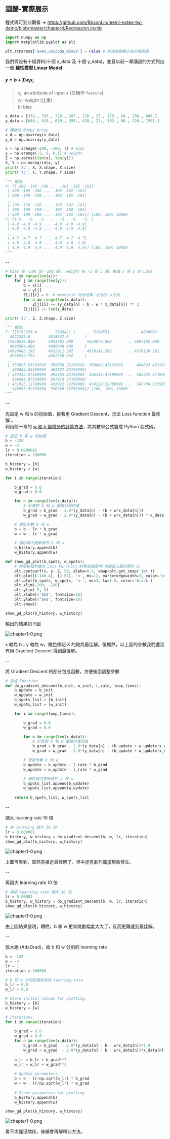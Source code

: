 ## 迴歸-實際展示

程式碼可到此觀看 => https://github.com/BbsonLin/leeml-notes-tw-demo/blob/master/chapter4/Regression.ipynb

``` python
import numpy as np
import matplotlib.pyplot as plt

plt.rcParams['axes.unicode_minus'] = False # 解決負號顯示為方塊問題
```

我們假設有十組資料(十個 x_data 及 十個 y_data)，並且以前一章講過的方式列出一個 **線性模型 Linear Model**

#### $y = b + \sum w_{i}x_{i}$

>$x_{i}$: an attribute of input $x$ (又稱作 `feature`)  
>$w_{i}$: weight (比重)  
>$b$: bias


``` python
x_data = [338., 333., 328., 207., 226., 25., 179., 60., 208., 606.]
y_data = [640., 633., 619., 393., 428., 27., 193., 66., 226., 1591.]

# 轉換成 Numpy Array
x_d = np.asarray(x_data)
y_d = np.asarray(y_data)
```

``` python
x = np.arange(-200, -100, 1) # bias
y = np.arange(-5, 5, 0.1) # weight
Z = np.zeros((len(x), len(y)))
X, Y = np.meshgrid(x, y)
print('X:', X, X.shape, X.size)
print('Y:', Y, Y.shape, Y.size)

""" 輸出:
X: [[-200 -199 -198 ... -103 -102 -101]
 [-200 -199 -198 ... -103 -102 -101]
 [-200 -199 -198 ... -103 -102 -101]
 ...
 [-200 -199 -198 ... -103 -102 -101]
 [-200 -199 -198 ... -103 -102 -101]
 [-200 -199 -198 ... -103 -102 -101]] (100, 100) 10000
Y: [[-5.  -5.  -5.  ... -5.  -5.  -5. ]
 [-4.9 -4.9 -4.9 ... -4.9 -4.9 -4.9]
 [-4.8 -4.8 -4.8 ... -4.8 -4.8 -4.8]
 ...
 [ 4.7  4.7  4.7 ...  4.7  4.7  4.7]
 [ 4.8  4.8  4.8 ...  4.8  4.8  4.8]
 [ 4.9  4.9  4.9 ...  4.9  4.9  4.9]] (100, 100) 10000
"""
```

--

``` python
# bias 在 -200 到 -100 間； weight 在 -5 到 5 間，每個 x 和 y 的 Loss 
for i in range(len(x)):
    for j in range(len(y)):
        b = x[i]
        w = y[j]
        Z[j][i] = 0  # meshgrid 吐出结果：y为行，x为列
        for n in range(len(x_data)):
            Z[j][i] += (y_data[n] - b - w * x_data[n]) ** 2
        Z[j][i] /= len(x_data)

print('Z:', Z, Z.shape, Z.size)

""" 輸出:
Z: [[5192293.4        5188421.2        5184551.         ... 4826002.
  4822323.8        4818647.6       ]
 [5058614.888      5054792.888      5050972.888      ... 4697192.888
  4693564.888      4689938.888     ]
 [4926683.192      4922911.392      4919141.592      ... 4570130.592
  4566552.792      4562976.992     ]
 ...
 [ 358653.03199999  359650.23199999  360649.43199999 ...  464693.43199999
   465884.63199999  467077.83199999]
 [ 394415.67199999  395463.07199999  396512.47199999 ...  505325.47199999
   506566.87199999  507810.27199999]
 [ 431925.12799999  433022.72799999  434122.32799999 ...  547704.32799998
   548995.92799998  550289.52799998]] (100, 100) 10000
"""
```

--

先設定 w 和 b 的初始值，接著用 Gradient Descent，求出 Loss function 最佳解 。  
利用前一章的 [w 和 b 偏微分的計算方法](/chapter3/chapter3?id=w-和-b-偏微分的計算方法)，將其數學公式變成 Python 程式碼。

``` python
# 設定 b 和 w 初始值
b = -120
w = -4
lr = 0.0000001
iteration = 100000

b_history = [b]
w_history = [w]

for i in range(iteration):

    b_grad = 0.0
    w_grad = 0.0

    for n in range(len(x_data)):
        # 計算對 b 和 w 偏微分後的值
        b_grad = b_grad - 2.0*(y_data[n] - (b + w*x_data[n])) 
        w_grad = w_grad - 2.0*(y_data[n] - (b + w*x_data[n])) * x_data[n] # 對 w 做偏微分

    # 更新參數 b 和 w
    b = b - lr * b_grad
    w = w - lr * w_grad

    # 儲存每次更新後的 b 和 w
    b_history.append(b)
    w_history.append(w)
```

```python
def show_gd_plot(b_spots, w_spots):
    # 將更新點們畫在 Loss Function 的等高線圖中(也就是上面計算的 Z)
    plt.contourf(x, y, Z, 50, alpha=0.5, cmap=plt.get_cmap('jet'))
    plt.plot([-188.4], [2.67], 'x', ms=12, markeredgewidth=3, color='orange')
    plt.plot(b_spots, w_spots, 'o-', ms=3, lw=1.5, color='black')
    plt.xlim(-200, -100)
    plt.ylim(-5, 5)
    plt.xlabel('$b$', fontsize=16)
    plt.ylabel('$w$', fontsize=16)
    plt.show()

show_gd_plot(b_history, w_history)
```
輸出的結果如下圖

![chapter1-0.png](res/chapter4-1.png)

x 軸為 b；y 軸為 w，橘色標記 X 的點為最佳解。很顯然，以上面的參數我們還沒有用 Gradient Descent 得到最佳解。

--

將 Gradient Descent 的部分包成函數，方便後面調整參數

``` python
# 包成 Function
def do_gradient_descent(b_init, w_init, l_rate, loop_times):
    b_update = b_init
    w_update = w_init
    b_spots_list = [b_init]
    w_spots_list = [w_init]

    for i in range(loop_times):

        b_grad = 0.0
        w_grad = 0.0

        for n in range(len(x_data)):
            # 計算對 b 和 w 偏微分後的值
            b_grad = b_grad - 2.0*(y_data[n] - (b_update + w_update*x_data[n])) 
            w_grad = w_grad - 2.0*(y_data[n] - (b_update + w_update*x_data[n])) * x_data[n]

        # 更新參數 b 和 w
        b_update = b_update - l_rate * b_grad
        w_update = w_update - l_rate * w_grad

        # 儲存每次更新後的 b 和 w
        b_spots_list.append(b_update)
        w_spots_list.append(w_update)
    
    return b_spots_list, w_spots_list
```

--

調大 learning rate 10 倍

``` python
# 將 learning 調大 10 倍
lr = 0.000001
b_history, w_history = do_gradient_descent(b, w, lr, iteration)
show_gd_plot(b_history, w_history)
```

![chapter1-0.png](res/chapter4-2.png)

上圖可看到，雖然有接近最佳解了，但中途有劇烈震盪現象發生。

--

再調大 learning rate 10 倍

``` python
# 再把 learning rate 調大 10 倍
lr = 0.00001
b_history, w_history = do_gradient_descent(b, w, lr, iteration)
show_gd_plot(b_history, w_history)
```

![chapter1-0.png](res/chapter4-3.png)

由上圖結果發現，糟糕，b 和 w 更新跳動幅度太大了，反而更難達到最佳解。

--

放大絕 (AdaGrad)，給 b 和 w 分別的 learning rate

```python
b = -120
w = -4
lr = 1
iteration = 100000

# b 和 w 分別設置各自的 learning rate
b_lr = 0.0
w_lr = 0.0

# Store initial values for plotting.
b_history = [b]
w_history = [w]

# Iterations
for i in range(iteration):
    
    b_grad = 0.0
    w_grad = 0.0
    for n in range(len(x_data)):        
        b_grad = b_grad  - 2.0*(y_data[n] - b - w*x_data[n])*1.0
        w_grad = w_grad  - 2.0*(y_data[n] - b - w*x_data[n])*x_data[n]
    
    b_lr = b_lr + b_grad**2
    w_lr = w_lr + w_grad**2
    
    # Update parameters.
    b = b - lr/np.sqrt(b_lr) * b_grad 
    w = w - lr/np.sqrt(w_lr) * w_grad
    
    # Store parameters for plotting
    b_history.append(b)
    w_history.append(w)
```
```python
show_gd_plot(b_history, w_history)
```

![chapter1-0.png](res/chapter4-4.png)

看不太懂沒關係，後續會再解釋此方法。